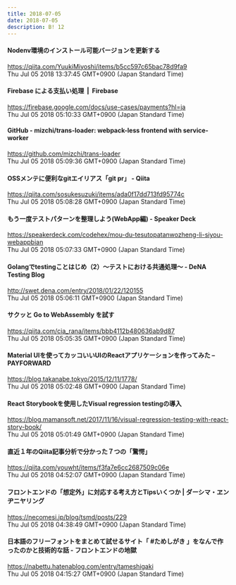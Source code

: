 ```yaml
---
title: 2018-07-05
date: 2018-07-05
description: B! 12
---
```


#### Nodenv環境のインストール可能バージョンを更新する
https://qiita.com/YuukiMiyoshi/items/b5cc597c65bac78d9fa9<br>
Thu Jul 05 2018 13:37:45 GMT+0900 (Japan Standard Time)<br>


#### Firebase による支払い処理  |  Firebase
https://firebase.google.com/docs/use-cases/payments?hl=ja<br>
Thu Jul 05 2018 05:10:33 GMT+0900 (Japan Standard Time)<br>


#### GitHub - mizchi/trans-loader: webpack-less frontend with service-worker
https://github.com/mizchi/trans-loader<br>
Thu Jul 05 2018 05:09:36 GMT+0900 (Japan Standard Time)<br>


#### OSSメンテに便利なgitエイリアス「git pr」 - Qiita
https://qiita.com/sosukesuzuki/items/ada0f17dd713fd95774c<br>
Thu Jul 05 2018 05:08:28 GMT+0900 (Japan Standard Time)<br>


#### もう一度テストパターンを整理しよう(WebApp編) - Speaker Deck
https://speakerdeck.com/codehex/mou-du-tesutopatanwozheng-li-siyou-webappbian<br>
Thu Jul 05 2018 05:07:33 GMT+0900 (Japan Standard Time)<br>


####  Golangでtestingことはじめ（2）〜テストにおける共通処理〜 - DeNA Testing Blog
http://swet.dena.com/entry/2018/01/22/120155<br>
Thu Jul 05 2018 05:06:11 GMT+0900 (Japan Standard Time)<br>


#### サクッと Go to WebAssembly を試す
https://qiita.com/cia_rana/items/bbb4112b480636ab9d87<br>
Thu Jul 05 2018 05:05:35 GMT+0900 (Japan Standard Time)<br>


#### Material UIを使ってカッコいいUIのReactアプリケーションを作ってみた – PAYFORWARD
https://blog.takanabe.tokyo/2015/12/11/1778/<br>
Thu Jul 05 2018 05:02:48 GMT+0900 (Japan Standard Time)<br>


#### React Storybookを使用したVisual regression testingの導入
https://blog.mamansoft.net/2017/11/16/visual-regression-testing-with-react-story-book/<br>
Thu Jul 05 2018 05:01:49 GMT+0900 (Japan Standard Time)<br>


#### 直近１年のQiita記事分析で分かった７つの「驚愕」
https://qiita.com/youwht/items/f3fa7e6cc2687509c06e<br>
Thu Jul 05 2018 04:52:07 GMT+0900 (Japan Standard Time)<br>


#### フロントエンドの「想定外」に対応する考え方とTipsいくつか | ダーシマ・ヱンヂニヤリング
https://necomesi.jp/blog/tsmd/posts/229<br>
Thu Jul 05 2018 04:38:49 GMT+0900 (Japan Standard Time)<br>


#### 日本語のフリーフォントをまとめて試せるサイト「 #ためしがき 」をなんで作ったのかと技術的な話 - フロントエンドの地獄
https://nabettu.hatenablog.com/entry/tameshigaki<br>
Thu Jul 05 2018 04:15:27 GMT+0900 (Japan Standard Time)<br>


